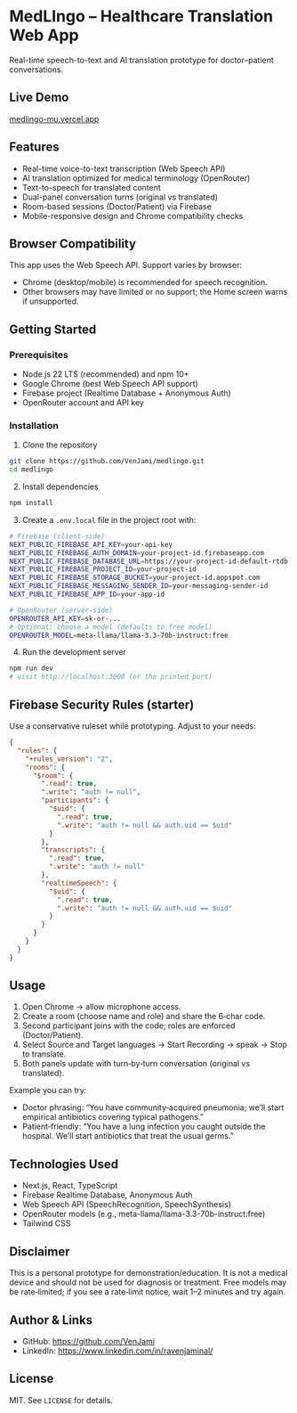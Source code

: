 # MedLIngo – Healthcare Translation Web App

Real-time speech-to-text and AI translation prototype for doctor–patient conversations.

## Live Demo

[medlingo-mu.vercel.app](https://medlingo-mu.vercel.app/)

## Features

- Real-time voice-to-text transcription (Web Speech API)
- AI translation optimized for medical terminology (OpenRouter)
- Text-to-speech for translated content
- Dual-panel conversation turns (original vs translated)
- Room-based sessions (Doctor/Patient) via Firebase
- Mobile-responsive design and Chrome compatibility checks

## Browser Compatibility

This app uses the Web Speech API. Support varies by browser:

- Chrome (desktop/mobile) is recommended for speech recognition.
- Other browsers may have limited or no support; the Home screen warns if unsupported.

## Getting Started

### Prerequisites

- Node.js 22 LTS (recommended) and npm 10+
- Google Chrome (best Web Speech API support)
- Firebase project (Realtime Database + Anonymous Auth)
- OpenRouter account and API key

### Installation

1. Clone the repository
```bash
git clone https://github.com/VenJami/medlingo.git
cd medlingo
```

2. Install dependencies
```bash
npm install
```

3. Create a `.env.local` file in the project root with:
```bash
# Firebase (client-side)
NEXT_PUBLIC_FIREBASE_API_KEY=your-api-key
NEXT_PUBLIC_FIREBASE_AUTH_DOMAIN=your-project-id.firebaseapp.com
NEXT_PUBLIC_FIREBASE_DATABASE_URL=https://your-project-id-default-rtdb.firebaseio.com
NEXT_PUBLIC_FIREBASE_PROJECT_ID=your-project-id
NEXT_PUBLIC_FIREBASE_STORAGE_BUCKET=your-project-id.appspot.com
NEXT_PUBLIC_FIREBASE_MESSAGING_SENDER_ID=your-messaging-sender-id
NEXT_PUBLIC_FIREBASE_APP_ID=your-app-id

# OpenRouter (server-side)
OPENROUTER_API_KEY=sk-or-...
# Optional: choose a model (defaults to free model)
OPENROUTER_MODEL=meta-llama/llama-3.3-70b-instruct:free
```

4. Run the development server
```bash
npm run dev
# visit http://localhost:3000 (or the printed port)
```

## Firebase Security Rules (starter)

Use a conservative ruleset while prototyping. Adjust to your needs:
```json
{
  "rules": {
    "+rules_version": "2",
    "rooms": {
      "$room": {
        ".read": true,
        ".write": "auth != null",
        "participants": {
          "$uid": {
            ".read": true,
            ".write": "auth != null && auth.uid == $uid"
          }
        },
        "transcripts": {
          ".read": true,
          ".write": "auth != null"
        },
        "realtimeSpeech": {
          "$uid": {
            ".read": true,
            ".write": "auth != null && auth.uid == $uid"
          }
        }
      }
    }
  }
}
```

## Usage

1. Open Chrome → allow microphone access.
2. Create a room (choose name and role) and share the 6‑char code.
3. Second participant joins with the code; roles are enforced (Doctor/Patient).
4. Select Source and Target languages → Start Recording → speak → Stop to translate.
5. Both panels update with turn‑by‑turn conversation (original vs translated).

Example you can try:

- Doctor phrasing: “You have community‑acquired pneumonia; we’ll start empirical antibiotics covering typical pathogens.”
- Patient‑friendly: “You have a lung infection you caught outside the hospital. We’ll start antibiotics that treat the usual germs.”

## Technologies Used

- Next.js, React, TypeScript
- Firebase Realtime Database, Anonymous Auth
- Web Speech API (SpeechRecognition, SpeechSynthesis)
- OpenRouter models (e.g., meta-llama/llama-3.3-70b-instruct:free)
- Tailwind CSS

## Disclaimer

This is a personal prototype for demonstration/education. It is not a medical device and should not be used for diagnosis or treatment. Free models may be rate‑limited; if you see a rate‑limit notice, wait 1–2 minutes and try again.

## Author & Links

- GitHub: https://github.com/VenJami
- LinkedIn: https://www.linkedin.com/in/ravenjaminal/

## License

MIT. See `LICENSE` for details.
